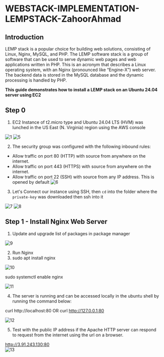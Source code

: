 # WEBSTACK-IMPLEMENTATION-LEMPSTACK-ZahoorAhmad
## Introduction
LEMP stack is a popular choice for building web solutions, consisting of Linux, Nginx, MySQL, and PHP.
The LEMP software stack is a group of software that can be used to serve dynamic web pages and web applications written in PHP. This is an acronym that describes a Linux operating system, with an Nginx (pronounced like “Engine-X”) web server. The backend data is stored in the MySQL database and the dynamic processing is handled by PHP.

**This guide demonstrates how to install a LEMP stack on an Ubuntu 24.04 server using EC2**

## Step 0

1. EC2 Instance of t2.micro type and Ubuntu 24.04 LTS (HVM) was lunched in the US East (N. Virginia) region using the AWS console

![1](https://github.com/Zah00rAhmad/WEBSTACK-IMPLEMENTATION-LEMPSTACK-ZahoorAhmad/assets/111878350/3446ebbf-8b49-4f24-b1f4-35a0ffa26889)
![5](https://github.com/Zah00rAhmad/WEBSTACK-IMPLEMENTATION-LEMPSTACK-ZahoorAhmad/assets/111878350/98fc1e41-9c56-4cea-8210-0bbb63c4457a)

2. The security group was configured with the following inbound rules:

- Allow traffic on port 80 (HTTP) with source from anywhere on the internet.
- Allow traffic on port 443 (HTTPS) with source from anywhere on the internet.
- Allow traffic on port 22 (SSH) with source from any IP address. This is opened by default
  ![6](https://github.com/Zah00rAhmad/WEBSTACK-IMPLEMENTATION-LEMPSTACK-ZahoorAhmad/assets/111878350/618a4aad-475d-4eee-a2e3-d836c2edb658)

3. Let's Connect our instance using SSH, then `cd` into the folder where the `private-key` was downloaded then ssh into it
   
![7](https://github.com/Zah00rAhmad/WEBSTACK-IMPLEMENTATION-LEMPSTACK-ZahoorAhmad/assets/111878350/b8b59194-bc19-4f46-bee5-867fb99da5d0)
![8](https://github.com/Zah00rAhmad/WEBSTACK-IMPLEMENTATION-LEMPSTACK-ZahoorAhmad/assets/111878350/9a494f67-d121-45c1-8822-e20e38a7d3fe)


## Step 1 - Install Nginx Web Server
1. Update and upgrade list of packages in package manager

![9](https://github.com/Zah00rAhmad/WEBSTACK-IMPLEMENTATION-LEMPSTACK-ZahoorAhmad/assets/111878350/fef528e8-c489-409c-987f-b8c58ecc84b8)

2. Run Nginx
3. sudo apt install nginx
   
![10](https://github.com/Zah00rAhmad/WEBSTACK-IMPLEMENTATION-LEMPSTACK-ZahoorAhmad/assets/111878350/d7dbd60d-04a7-4555-afd8-b88d1128e520)

sudo systemctl enable nginx

![11](https://github.com/Zah00rAhmad/WEBSTACK-IMPLEMENTATION-LEMPSTACK-ZahoorAhmad/assets/111878350/b148c09e-56cf-4289-8b8d-68a184da831d)

4. The server is running and can be accessed locally in the ubuntu shell by running the command below:

curl http://localhost:80
OR
curl http://127.0.0.1:80

![12](https://github.com/Zah00rAhmad/WEBSTACK-IMPLEMENTATION-LEMPSTACK-ZahoorAhmad/assets/111878350/5540d485-430e-492f-9b6d-923a14b0dbba)


5. Test with the public IP address if the Apache HTTP server can respond to request from the internet using the url on a browser.
   
http://3.91.243.130:80  
![13](https://github.com/Zah00rAhmad/WEBSTACK-IMPLEMENTATION-LEMPSTACK-ZahoorAhmad/assets/111878350/a6af5278-c89f-40c9-92a7-1335f7b6ff80)



   

